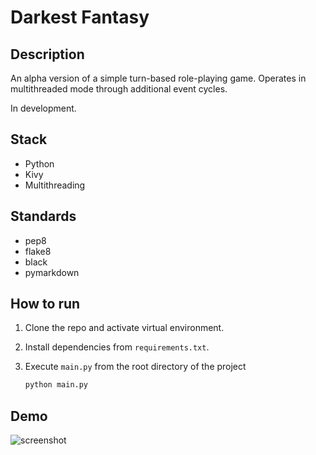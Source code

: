 # Darkest Fantasy

## Description

An alpha version of a simple turn-based role-playing game. Operates in
multithreaded mode through additional event cycles.

In development.

## Stack

- Python
- Kivy
- Multithreading

## Standards

- pep8
- flake8
- black
- pymarkdown

## How to run

1. Clone the repo and activate virtual environment.
2. Install dependencies from `requirements.txt`.
3. Execute `main.py` from the root directory of the project

    ```bash
    python main.py
    ```

## Demo

![screenshot](https://github.com/xanhex/darkest-fantasy/blob/master/demo.png)
